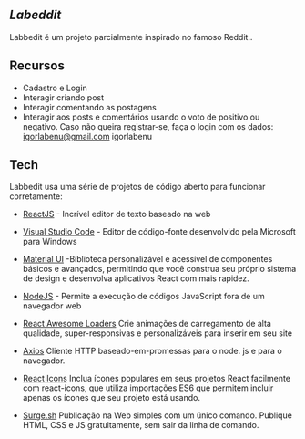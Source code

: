 
## _Labeddit_

Labbedit é um projeto parcialmente inspirado no famoso Reddit..

## Recursos

- Cadastro e Login
- Interagir criando post
- Interagir comentando as postagens
- Interagir aos posts e comentários usando o voto de positivo ou negativo.
    Caso não queira registrar-se, faça o login com os dados:
    igorlabenu@gmail.com
    igorlabenu


## Tech

Labbedit usa uma série de projetos de código aberto para funcionar corretamente:

- [ReactJS] - Incrível editor de texto baseado na web
- [Visual Studio Code] - Editor de código-fonte desenvolvido pela Microsoft para Windows
- [Material UI] -Biblioteca personalizável e acessível de componentes básicos e avançados, permitindo que você construa seu próprio sistema de design e desenvolva aplicativos React com mais rapidez.
- [NodeJS] - Permite a execução de códigos JavaScript fora de um navegador web
- [React Awesome Loaders] Crie animações de carregamento de alta qualidade, super-responsivas e personalizáveis ​​para inserir em seu site
- [Axios] Cliente HTTP baseado-em-promessas para o node. js e para o navegador.
- [React Icons] Inclua ícones populares em seus projetos React facilmente com react-icons, que utiliza importações ES6 que permitem incluir apenas os ícones que seu projeto está usando.
- [Surge.sh] Publicação na Web simples com um único comando. Publique HTML, CSS e JS gratuitamente, sem sair da linha de comando.




   [ReactJS]: <https://react-icons.github.io/react-icons/>
   [Visual Studio Code]: <https://code.visualstudio.com/>
   [Material UI]: <https://mui.com/pt/>
   [NodeJS]: <https://nodejs.org/en/>
   [React Awesome Loaders]: <https://awesome-loaders.netlify.app/>
   [Axios]: <https://github.com/axios/axios>
   [React Icons]: <react-icons.github.io/>
   [Surge.sh]: <https://surge.sh/>
 
